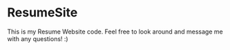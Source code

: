 # ResumeSite
This is my Resume Website code. Feel free to look around and message me with any questions! :)
